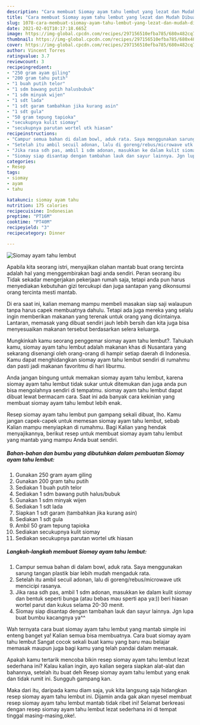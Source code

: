 ```yaml
---
description: "Cara membuat Siomay ayam tahu lembut yang lezat dan Mudah Dibuat"
title: "Cara membuat Siomay ayam tahu lembut yang lezat dan Mudah Dibuat"
slug: 1078-cara-membuat-siomay-ayam-tahu-lembut-yang-lezat-dan-mudah-dibuat
date: 2021-02-01T10:17:18.665Z
image: https://img-global.cpcdn.com/recipes/297156510efba785/680x482cq70/siomay-ayam-tahu-lembut-foto-resep-utama.jpg
thumbnail: https://img-global.cpcdn.com/recipes/297156510efba785/680x482cq70/siomay-ayam-tahu-lembut-foto-resep-utama.jpg
cover: https://img-global.cpcdn.com/recipes/297156510efba785/680x482cq70/siomay-ayam-tahu-lembut-foto-resep-utama.jpg
author: Vincent Torres
ratingvalue: 3.7
reviewcount: 3
recipeingredient:
- "250 gram ayam giling"
- "200 gram tahu putih"
- "1 buah putih telor"
- "1 sdm bawang putih halusbubuk"
- "1 sdm minyak wijen"
- "1 sdt lada"
- "1 sdt garam tambahkan jika kurang asin"
- "1 sdt gula"
- "50 gram tepung tapioka"
- "secukupnya kulit siomay"
- "secukupnya parutan wortel utk hiasan"
recipeinstructions:
- "Campur semua bahan di dalam bowl, aduk rata. Saya menggunakan sarung tangan plastik biar lebih mudah mengaduk rata."
- "Setelah itu ambil secuil adonan, lalu di goreng/rebus/microwave utk mencicipi rasanya."
- "Jika rasa sdh pas, ambil 1 sdm adonan, masukkan ke dalam kulit siomay dan bentuk seperti bunga (atau bebas mau sperti apa ya:)) beri hiasan wortel parut dan kukus selama 20-30 menit."
- "Siomay siap disantap dengan tambahan lauk dan sayur lainnya. Jgn lupa buat bumbu kacangnya ya^^"
categories:
- Resep
tags:
- siomay
- ayam
- tahu

katakunci: siomay ayam tahu 
nutrition: 175 calories
recipecuisine: Indonesian
preptime: "PT16M"
cooktime: "PT40M"
recipeyield: "3"
recipecategory: Dinner

---
```



![Siomay ayam tahu lembut](https://img-global.cpcdn.com/recipes/297156510efba785/680x482cq70/siomay-ayam-tahu-lembut-foto-resep-utama.jpg)

Apabila kita seorang istri, menyajikan olahan mantab buat orang tercinta adalah hal yang menggembirakan bagi anda sendiri. Peran seorang ibu Tidak sekadar mengerjakan pekerjaan rumah saja, tetapi anda pun harus menyediakan kebutuhan gizi tercukupi dan juga santapan yang dikonsumsi orang tercinta mesti mantab.

Di era  saat ini, kalian memang mampu membeli masakan siap saji walaupun tanpa harus capek membuatnya dahulu. Tetapi ada juga mereka yang selalu ingin memberikan makanan yang terenak untuk orang yang dicintainya. Lantaran, memasak yang dibuat sendiri jauh lebih bersih dan kita juga bisa menyesuaikan makanan tersebut berdasarkan selera keluarga. 



Mungkinkah kamu seorang penggemar siomay ayam tahu lembut?. Tahukah kamu, siomay ayam tahu lembut adalah makanan khas di Nusantara yang sekarang disenangi oleh orang-orang di hampir setiap daerah di Indonesia. Kamu dapat menghidangkan siomay ayam tahu lembut sendiri di rumahmu dan pasti jadi makanan favoritmu di hari liburmu.

Anda jangan bingung untuk memakan siomay ayam tahu lembut, karena siomay ayam tahu lembut tidak sukar untuk ditemukan dan juga anda pun bisa mengolahnya sendiri di tempatmu. siomay ayam tahu lembut dapat dibuat lewat bermacam cara. Saat ini ada banyak cara kekinian yang membuat siomay ayam tahu lembut lebih enak.

Resep siomay ayam tahu lembut pun gampang sekali dibuat, lho. Kamu jangan capek-capek untuk memesan siomay ayam tahu lembut, sebab Kalian mampu menyiapkan di rumahmu. Bagi Kalian yang hendak menyajikannya, berikut resep untuk membuat siomay ayam tahu lembut yang mantab yang mampu Anda buat sendiri.

<!--inarticleads1-->

##### Bahan-bahan dan bumbu yang dibutuhkan dalam pembuatan Siomay ayam tahu lembut:

1. Gunakan 250 gram ayam giling
1. Gunakan 200 gram tahu putih
1. Sediakan 1 buah putih telor
1. Sediakan 1 sdm bawang putih halus/bubuk
1. Gunakan 1 sdm minyak wijen
1. Sediakan 1 sdt lada
1. Siapkan 1 sdt garam (tambahkan jika kurang asin)
1. Sediakan 1 sdt gula
1. Ambil 50 gram tepung tapioka
1. Sediakan secukupnya kulit siomay
1. Sediakan secukupnya parutan wortel utk hiasan




<!--inarticleads2-->

##### Langkah-langkah membuat Siomay ayam tahu lembut:

1. Campur semua bahan di dalam bowl, aduk rata. Saya menggunakan sarung tangan plastik biar lebih mudah mengaduk rata.
1. Setelah itu ambil secuil adonan, lalu di goreng/rebus/microwave utk mencicipi rasanya.
1. Jika rasa sdh pas, ambil 1 sdm adonan, masukkan ke dalam kulit siomay dan bentuk seperti bunga (atau bebas mau sperti apa ya:)) beri hiasan wortel parut dan kukus selama 20-30 menit.
1. Siomay siap disantap dengan tambahan lauk dan sayur lainnya. Jgn lupa buat bumbu kacangnya ya^^




Wah ternyata cara buat siomay ayam tahu lembut yang mantab simple ini enteng banget ya! Kalian semua bisa membuatnya. Cara buat siomay ayam tahu lembut Sangat cocok sekali buat kamu yang baru mau belajar memasak maupun juga bagi kamu yang telah pandai dalam memasak.

Apakah kamu tertarik mencoba bikin resep siomay ayam tahu lembut lezat sederhana ini? Kalau kalian ingin, ayo kalian segera siapkan alat-alat dan bahannya, setelah itu buat deh Resep siomay ayam tahu lembut yang enak dan tidak rumit ini. Sungguh gampang kan. 

Maka dari itu, daripada kamu diam saja, yuk kita langsung saja hidangkan resep siomay ayam tahu lembut ini. Dijamin anda gak akan nyesel membuat resep siomay ayam tahu lembut mantab tidak ribet ini! Selamat berkreasi dengan resep siomay ayam tahu lembut lezat sederhana ini di tempat tinggal masing-masing,oke!.

